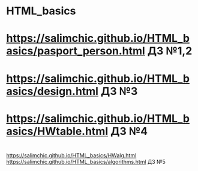 # HTML_basics
# https://salimchic.github.io/HTML_basics/pasport_person.html  ДЗ №1,2
# https://salimchic.github.io/HTML_basics/design.html  ДЗ №3
# https://salimchic.github.io/HTML_basics/HWtable.html  ДЗ №4
# 
https://salimchic.github.io/HTML_basics/HWalg.html  
https://salimchic.github.io/HTML_basics/algorithms.html ДЗ №5
